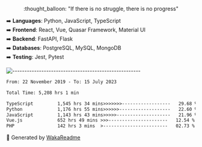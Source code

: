 <p align="center"> 
  :thought_balloon: "If there is no struggle, there is no progress"
</p>

<p align="left">
  ➡️ <strong>Languages</strong>: Python, JavaScript, TypeScript<br>
  ➡️ <strong>Frontend</strong>: React, Vue, Quasar Framework, Material UI<br>
  ➡️ <strong>Backend</strong>: FastAPI, Flask<br>
  ➡️ <strong>Databases</strong>: PostgreSQL, MySQL, MongoDB<br>
  ➡️ <strong>Testing</strong>: Jest, Pytest<br>
</p>

![-----------------------------------------------------](https://raw.githubusercontent.com/andreasbm/readme/master/assets/lines/vintage.png)

<!--START_SECTION:waka-->

```txt
From: 22 November 2019 - To: 15 July 2023

Total Time: 5,208 hrs 1 min

TypeScript         1,545 hrs 34 mins>>>>>>>------------------   29.68 %
Python             1,176 hrs 55 mins>>>>>>-------------------   22.60 %
JavaScript         1,143 hrs 43 mins>>>>>--------------------   21.96 %
Vue.js             652 hrs 49 mins >>>----------------------   12.54 %
PHP                142 hrs 3 mins  >------------------------   02.73 %
```

<!--END_SECTION:waka-->


🚀 Generated by [WakaReadme](https://github.com/athul/waka-readme)
